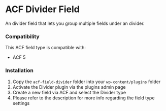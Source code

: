 # ACF Divider Field

An divider field that lets you group multiple fields under an divider.

### Compatibility

This ACF field type is compatible with:
* ACF 5

### Installation

1. Copy the `acf-field-divider` folder into your `wp-content/plugins` folder
2. Activate the Divider plugin via the plugins admin page
3. Create a new field via ACF and select the Divider type
4. Please refer to the description for more info regarding the field type settings
